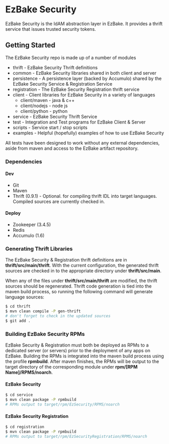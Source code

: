 # EzBake Security

EzBake Security is the IdAM abstraction layer in EzBake. It provides a thrift service that issues trusted security
tokens.

## Getting Started

The EzBake Security repo is made up of a number of modules

* thrift - EzBake Security Thrift definitions
* common - EzBake Security libraries shared in both client and server
* persistence - A persistence layer (backed by Accumulo) shared by the EzBake Security Service & Registration Service
* registration - The EzBake Security Registration thrift service
* client - Client libraries for EzBake Security in a variety of languages
    * client/maven - java & c++
    * client/nodejs - node js
    * client/python - python
* service - EzBake Security Thrift Service
* test - Integration and Test programs for EzBake Client & Server
* scripts - Service start / stop scripts
* examples - Helpful (hopefully) examples of how to use EzBake Security

All tests have been designed to work without any external dependencies, aside from maven and access to the EzBake
artifact repository.

### Dependencies
#### Dev
* Git
* Maven
* Thrift (0.9.1) - Optional. for compiling thrift IDL into target languages. Compiled sources are currently checked in.

#### Deploy
* Zookeeper (3.4.5)
* Redis
* Accumulo (1.6)


### Generating Thrift Libraries

The EzBake Security & Registration thrift definitions are in __thrift/src/main/thrift__. With the current configuration,
the generated thrift sources are checked in to the appropriate directory under __thrift/src/main__.

When any of the files under __thrift/src/main/thrift__ are modified, the thrift sources should be regenerated. Thrift
code generation is tied into the maven build process, so running the following command will generate language sources:

```bash
$ cd thrift
$ mvn clean compile -P gen-thrift
# don't forget to check in the updated sources
$ git add .
```

### Building EzBake Security RPMs

EzBake Security & Registration must both be deployed as RPMs to a dedicated server (or servers) prior to the deployment
of any apps on EzBake. Building the RPMs is integrated into the maven build process using the profile __rpmbuild__.
After maven finishes, the RPMs will be output to the target directory of the corresponding module under
__rpm/[RPM Name]/RPMS/noarch__.

#### EzBake Security

```bash
$ cd service
$ mvn clean package -P rpmbuild
# RPMs output to target/rpm/EzSecurity/RPMS/noarch
```

#### EzBake Security Registration
```bash
$ cd registration
$ mvn clean package -P rpmbuild
# RPMs output to target/rpm/EzSecurityRegistration/RPMS/noarch
```
